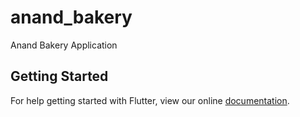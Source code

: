 # anand_bakery

Anand Bakery Application

## Getting Started

For help getting started with Flutter, view our online
[documentation](https://flutter.io/).
